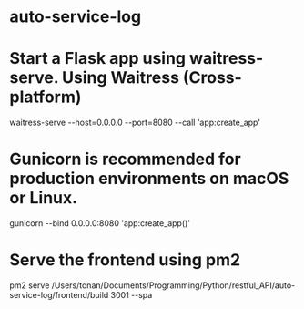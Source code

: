 # auto-service-log

# Start a Flask app using waitress-serve. Using Waitress (Cross-platform)
waitress-serve --host=0.0.0.0 --port=8080 --call 'app:create_app'

# Gunicorn is recommended for production environments on macOS or Linux.
gunicorn --bind 0.0.0.0:8080 'app:create_app()'

# Serve the frontend using pm2
pm2 serve /Users/tonan/Documents/Programming/Python/restful_API/auto-service-log/frontend/build 3001 --spa


